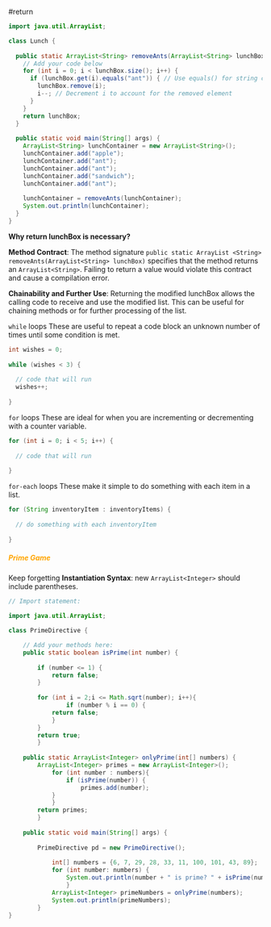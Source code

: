 #return 

```java
import java.util.ArrayList;

class Lunch {
 
  public static ArrayList<String> removeAnts(ArrayList<String> lunchBox) {
    // Add your code below
    for (int i = 0; i < lunchBox.size(); i++) {
      if (lunchBox.get(i).equals("ant")) { // Use equals() for string comparison
        lunchBox.remove(i);
        i--; // Decrement i to account for the removed element
      }
    }
    return lunchBox;
  }
  
  public static void main(String[] args) {
    ArrayList<String> lunchContainer = new ArrayList<String>();
    lunchContainer.add("apple");
    lunchContainer.add("ant");
    lunchContainer.add("ant");
    lunchContainer.add("sandwich");
    lunchContainer.add("ant");
    
    lunchContainer = removeAnts(lunchContainer);
    System.out.println(lunchContainer);
  }
}
```


**Why return lunchBox is necessary?**

**Method Contract**: The method signature `public static ArrayList <String> removeAnts(ArrayList<String> lunchBox)` specifies that the method returns an `ArrayList<String>`. Failing to return a value would violate this contract and cause a compilation error.

**Chainability and Further Use**: Returning the modified lunchBox allows the calling code to receive and use the modified list. This can be useful for chaining methods or for further processing of the list.

`while` loops
These are useful to repeat a code block an unknown number of times until some condition is met.

```java
int wishes = 0;  
  
while (wishes < 3) {  
  
  // code that will run  
  wishes++;  
  
}
```

`for` loops
These are ideal for when you are incrementing or decrementing with a counter variable.
```java
for (int i = 0; i < 5; i++) {  
  
  // code that will run  
  
}
```

`for-each` loops
These make it simple to do something with each item in a list.
```java
for (String inventoryItem : inventoryItems) {  
  
  // do something with each inventoryItem  
  
}
```

##### <span style="color:orange">Prime Game</span>
Keep forgetting
**Instantiation Syntax**: new `ArrayList<Integer>` should include parentheses.
```java
// Import statement:

import java.util.ArrayList;

class PrimeDirective {

	// Add your methods here:
	public static boolean isPrime(int number) {
	
		if (number <= 1) {	
			return false;
		}
		
		for (int i = 2;i <= Math.sqrt(number); i++){
				if (number % i == 0) {
			return false;
			}
		}
		return true;
		}
	
	public static ArrayList<Integer> onlyPrime(int[] numbers) {
		ArrayList<Integer> primes = new ArrayList<Integer>();
			for (int number : numbers){
				if (isPrime(number)) {
					primes.add(number);
			}
			}
		return primes;
		}
		  
	public static void main(String[] args) {
	
		PrimeDirective pd = new PrimeDirective();
			
			int[] numbers = {6, 7, 29, 28, 33, 11, 100, 101, 43, 89};
			for (int number: numbers) {
				System.out.println(number + " is prime? " + isPrime(number));
				}
			ArrayList<Integer> primeNumbers = onlyPrime(numbers);
			System.out.println(primeNumbers);
		}
}
```

